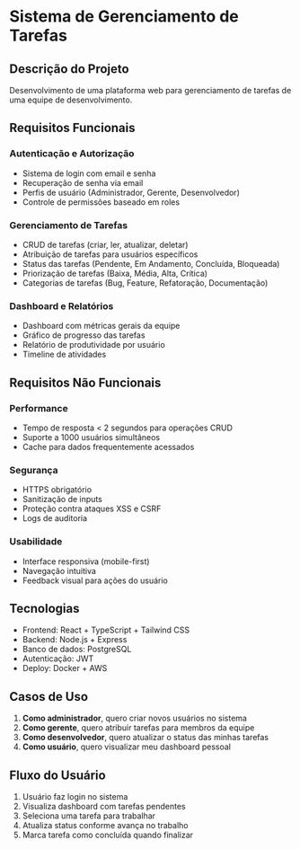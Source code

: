# Sistema de Gerenciamento de Tarefas

## Descrição do Projeto

Desenvolvimento de uma plataforma web para gerenciamento de tarefas de uma equipe de desenvolvimento.

## Requisitos Funcionais

### Autenticação e Autorização
- Sistema de login com email e senha
- Recuperação de senha via email
- Perfis de usuário (Administrador, Gerente, Desenvolvedor)
- Controle de permissões baseado em roles

### Gerenciamento de Tarefas
- CRUD de tarefas (criar, ler, atualizar, deletar)
- Atribuição de tarefas para usuários específicos
- Status das tarefas (Pendente, Em Andamento, Concluída, Bloqueada)
- Priorização de tarefas (Baixa, Média, Alta, Crítica)
- Categorias de tarefas (Bug, Feature, Refatoração, Documentação)

### Dashboard e Relatórios
- Dashboard com métricas gerais da equipe
- Gráfico de progresso das tarefas
- Relatório de produtividade por usuário
- Timeline de atividades

## Requisitos Não Funcionais

### Performance
- Tempo de resposta < 2 segundos para operações CRUD
- Suporte a 1000 usuários simultâneos
- Cache para dados frequentemente acessados

### Segurança
- HTTPS obrigatório
- Sanitização de inputs
- Proteção contra ataques XSS e CSRF
- Logs de auditoria

### Usabilidade
- Interface responsiva (mobile-first)
- Navegação intuitiva
- Feedback visual para ações do usuário

## Tecnologias
- Frontend: React + TypeScript + Tailwind CSS
- Backend: Node.js + Express
- Banco de dados: PostgreSQL
- Autenticação: JWT
- Deploy: Docker + AWS

## Casos de Uso

1. **Como administrador**, quero criar novos usuários no sistema
2. **Como gerente**, quero atribuir tarefas para membros da equipe
3. **Como desenvolvedor**, quero atualizar o status das minhas tarefas
4. **Como usuário**, quero visualizar meu dashboard pessoal

## Fluxo do Usuário

1. Usuário faz login no sistema
2. Visualiza dashboard com tarefas pendentes
3. Seleciona uma tarefa para trabalhar
4. Atualiza status conforme avança no trabalho
5. Marca tarefa como concluída quando finalizar
